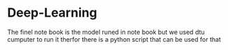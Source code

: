 # Deep-Learning
 The finel note book is the model runed in note book but we used dtu cumputer to run it therfor there is a python script that can be used for that
